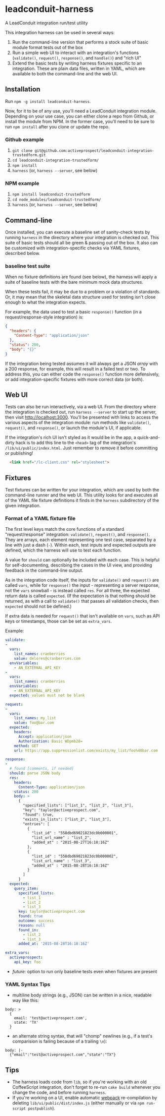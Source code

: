 
# leadconduit-harness

A LeadConduit integration run/test utility

This integration harness can be used in several ways:

1. Run the command-line version that performs a stock suite of basic module format tests out of the box
2. Run a simple web UI to interact with an integration's functions (`validate()`, `request()`, `response()`, and `handle()`) and "rich UI"
3. Extend the basic tests by writing harness fixtures specific to an integration. These are plain data files, written in YAML, which are available to both the command-line and the web UI.

## Installation

Run `npm -g install leadconduit-harness`.

Now, for it to be of any use, you'll need a LeadConduit integration module. Depending on your use case, you can either clone a repo from Github, or install the module from NPM. In the former case, you'll need to be sure to run `npm install` after you clone or update the repo.

### Github example

1. `git clone git@github.com:activeprospect/leadconduit-integration-trustedform.git`
2. `cd leadconduit-integration-trustedform/`
3. `npm install`
4. `harness` (or, `harness --server`, see below)


### NPM example

1. `npm install leadconduit-trustedform`
2. `cd node_modules/leadconduit-trustedform/`
3. `harness` (or, `harness --server`, see below)


## Command-line

Once installed, you can execute a baseline set of sanity-check tests by running `harness` in the directory where your integration is checked out. This suite of basic tests should all be green & passing out of the box. It also can be customized with integration-specific checks via YAML fixtures, described below.

### baseline test suite

When no fixture definitions are found (see below), the harness will apply a suite of baseline tests with the bare minimum mock data structures.

When these tests fail, it may be due to a problem or a violation of standards. Or, it may mean that the skeletal data structure used for testing isn't close enough to what the integration expects.

For example, the data used to test a basic `response()` function (in a request/response-style integration) is:

```json
{
  "headers": {
    "Content-Type": "application/json"
  },
  "status": 200,
  "body": "{}"
}
```

If the integration being tested assumes it will always get a JSON _array_ with a 200 response, for example, this will result in a failed test or two. To address this, you can either code the `response()` function more defensively, or add integration-specific fixtures with more correct data (or both).

## Web UI

Tests can also be run interactively, via a web UI. From the directory where the integration is checked out, run `harness --server` to start up the server, then visit [http://localhost:3000](http://localhost:3000). You'll be presented with links to access the various aspects of the integration module: run methods like `validate()`, `request()`, and `response()`, or launch the module's UI, if applicable.

If the integration's rich UI isn't styled as it would be in the app, a quick-and-dirty hack is to add this line to the `<head>` tag of the integration's `/lib/ui/public/index.html`. Just remember to remove it before committing or publishing!

```html
  <link href="/lc-client.css" rel="stylesheet">
```

## Fixtures

Test fixtures can be written for your integration, which are used by both the command-line runner and the web UI. This utility looks for and executes all of the YAML file fixture definitions it finds in the `harness` subdirectory of the given integration.


### Format of a YAML fixture file

The first level keys match the core functions of a standard "request/response" integration: `validate()`, `request()`, and `response()`. They are arrays, each element representing one test case, separated by a line with just a dash (`-`). Within each, test inputs and expected outputs are defined, which the harness will use to test each function.

A value for `should` can optionally be included with each case. This is helpful for self-documenting, describing the cases in the UI view, and providing feedback in the command-line output.

As in the integration code itself, the inputs for `validate()` and `request()` are called `vars`, while for `response()` the input - representing a server response, not the `vars` snowball - is instead called `res`. For all three, the expected return data is called `expected`. (If the expectation is that nothing should be returned, as with a call to `validate()` that passes all validation checks, then `expected` should not be defined.)

If extra data is needed for `request()` that isn't available on `vars`, such as API keys or timestamps, those can be set as `extra_vars`.

Example:

```yaml
validate:
-
  vars:
    list_names: cranberries
    value: delores@cranberries.com
  envVariables:
    - AN_EXTERNAL_API_KEY
-
  vars:
    list_names: cranberries
  envVariables:
    - AN_EXTERNAL_API_KEY
  expected: values must not be blank

request:
-
  vars:
    list_names: my_list
    value: foo@bar.com
  expected:
    headers:
      Accept: application/json
      Authorization: Basic WDpmb28=
    method: GET
    url: https://app.suppressionlist.com/exists/my_list/foo%40bar.com

response:
-
  # found [comments, if needed]
  should: parse JSON body
  res:
    headers:
      Content-Type: application/json
    status: 200
    body: >
      {
        "specified_lists": ["list_1", "list_2", "list_3"],
        "key": "taylor@activeprospect.com",
        "found": true,
        "exists_in_lists": ["list_2", "list_3"],
        "entries": [
          {
            "list_id" : "558dbd69021823dc0b000001",
            "list_url_name" : "list_2",
            "added_at" : "2015-08-27T16:18:16Z"
          },
          {
            "list_id" : "558dbd69021823dc0b000002",
            "list_url_name" : "list_3",
            "added_at" : "2015-08-28T16:18:16Z"
          }
        ]
      }
  expected:
    query_item:
      specified_lists:
        - list_1
        - list_2
        - list_3
      key: taylor@activeprospect.com
      found: true
      outcome: success
      reason: null
      found_in:
        - list_2
        - list_3
      added_at: '2015-08-28T16:18:16Z'

extra_vars:
  activeprospect:
    api_key: foo
```

- _future:_ option to run only baseline tests even when fixtures are present

### YAML Syntax Tips

- multiline body strings (e.g., JSON) can be written in a nice, readable way like this:

```
body: >
  {
    email: 'test@activeprospect.com',
    state: 'TX'
  }
```

- an alternate string syntax, that will "chomp" newlines (e.g., if a test's comparision is failing because of a trailing `\n`):

```
body: |-
  {"email":"test@activeprospect.com","state":"TX"}
```

## Tips

- The harness loads code from `lib`, so if you're working with an old CoffeeScript integration, don't forget to re-run `cake build` whenever you change the code, and before running `harness`.
- If you're working on a UI, enable automatic [webpack](https://webpack.js.org/) re-compilation by deleting `lib/ui/public/dist/index.js` (either manually or via `npm run-script postpublish`).
